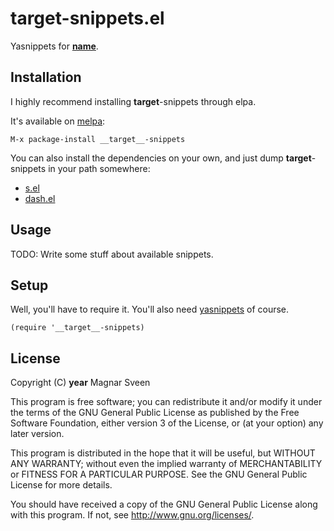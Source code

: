 # __target__-snippets.el

Yasnippets for [__name__](__website__).

## Installation

I highly recommend installing __target__-snippets through elpa.

It's available on [melpa](http://melpa.milkbox.net/):

    M-x package-install __target__-snippets

You can also install the dependencies on your own, and just dump
__target__-snippets in your path somewhere:

 - <a href="https://github.com/magnars/s.el">s.el</a>
 - <a href="https://github.com/magnars/dash.el">dash.el</a>

## Usage

TODO: Write some stuff about available snippets.

## Setup

Well, you'll have to require it. You'll also need
[yasnippets](https://github.com/capitaomorte/yasnippet) of course.

    (require '__target__-snippets)

## License

Copyright (C) __year__ Magnar Sveen

This program is free software; you can redistribute it and/or modify
it under the terms of the GNU General Public License as published by
the Free Software Foundation, either version 3 of the License, or
(at your option) any later version.

This program is distributed in the hope that it will be useful,
but WITHOUT ANY WARRANTY; without even the implied warranty of
MERCHANTABILITY or FITNESS FOR A PARTICULAR PURPOSE.  See the
GNU General Public License for more details.

You should have received a copy of the GNU General Public License
along with this program.  If not, see <http://www.gnu.org/licenses/>.
